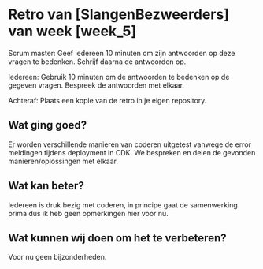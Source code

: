 # Retro van [SlangenBezweerders] van week [week_5]
Scrum master: Geef iedereen 10 minuten om zijn antwoorden op deze vragen te bedenken. Schrijf daarna de antwoorden op. 

Iedereen: Gebruik 10 minuten om de antwoorden te bedenken op de gegeven vragen. Bespreek de antwoorden met elkaar.

Achteraf: Plaats een kopie van de retro in je eigen repository.

## Wat ging goed?
Er worden verschillende manieren van coderen uitgetest vanwege de error meldingen tijdens deployment in CDK. We bespreken en delen de gevonden manieren/oplossingen met elkaar.  

## Wat kan beter?
Iedereen is druk bezig met coderen, in principe gaat de samenwerking prima dus ik heb geen opmerkingen hier voor nu.

## Wat kunnen wij doen om het te verbeteren?
Voor nu geen bijzonderheden.